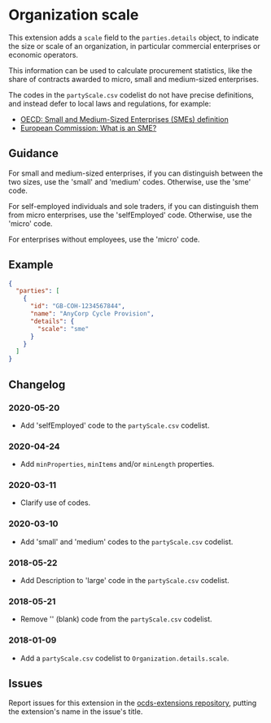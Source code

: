 # Organization scale

This extension adds a `scale` field to the `parties.details` object, to indicate the size or scale of an organization, in particular commercial enterprises or economic operators.

This information can be used to calculate procurement statistics, like the share of contracts awarded to micro, small and medium-sized enterprises.

The codes in the `partyScale.csv` codelist do not have precise definitions, and instead defer to local laws and regulations, for example:

* [OECD: Small and Medium-Sized Enterprises (SMEs) definition](https://stats.oecd.org/glossary/detail.asp?ID=3123)
* [European Commission: What is an SME?](https://ec.europa.eu/growth/smes/business-friendly-environment/sme-definition_en)

## Guidance

For small and medium-sized enterprises, if you can distinguish between the two sizes, use the 'small' and 'medium' codes. Otherwise, use the 'sme' code.

For self-employed individuals and sole traders, if you can distinguish them from micro enterprises, use the 'selfEmployed' code. Otherwise, use the 'micro' code.

For enterprises without employees, use the 'micro' code.

## Example

```json
{
  "parties": [
    {
      "id": "GB-COH-1234567844",
      "name": "AnyCorp Cycle Provision",
      "details": {
        "scale": "sme"
      }
    }
  ]
}
```

## Changelog

### 2020-05-20

* Add 'selfEmployed' code to the `partyScale.csv` codelist.

### 2020-04-24

* Add `minProperties`, `minItems` and/or `minLength` properties.

### 2020-03-11

* Clarify use of codes.

### 2020-03-10

* Add 'small' and 'medium' codes to the `partyScale.csv` codelist.

### 2018-05-22

* Add Description to 'large' code in the `partyScale.csv` codelist.

### 2018-05-21

* Remove '' (blank) code from the `partyScale.csv` codelist.

### 2018-01-09

* Add a `partyScale.csv` codelist to `Organization.details.scale`.

## Issues

Report issues for this extension in the [ocds-extensions repository](https://github.com/open-contracting/ocds-extensions/issues), putting the extension's name in the issue's title.
